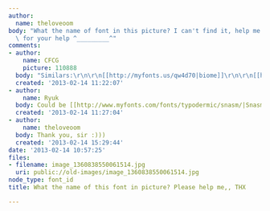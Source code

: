 ```yaml
---
author:
  name: theloveoom
body: "What the name of font in this picture? I can't find it, help me pleas T T\r\nThanks
  \ for your help ^_________^"
comments:
- author:
    name: CFCG
    picture: 110888
  body: "Similars:\r\n\r\n[[http://myfonts.us/qw4d70|biome]]\r\n\r\n[[http://myfonts.us/ZtPdIp|Akko]]"
  created: '2013-02-14 11:22:07'
- author:
    name: Ryuk
  body: Could be [[http://www.myfonts.com/fonts/typodermic/snasm/|Snasm]].
  created: '2013-02-14 11:27:04'
- author:
    name: theloveoom
  body: Thank you, sir :)))
  created: '2013-02-14 15:29:44'
date: '2013-02-14 10:57:25'
files:
- filename: image_1360838550061514.jpg
  uri: public://old-images/image_1360838550061514.jpg
node_type: font_id
title: What the name of this font in picture? Please help me,, THX

---
```

